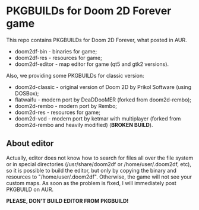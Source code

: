 # PKGBUILDs for Doom 2D Forever game
This repo contains PKGBUILDs for Doom 2D Forever, what posted in AUR.

* doom2df-bin - binaries for game;
* doom2df-res - resources for game;
* doom2df-editor - map editor for game (qt5 and gtk2 versions).

Also, we providing some PKGBUILDs for classic version:

* doom2d-classic - original version of Doom 2D by Prikol Software (using DOSBox);
* flatwaifu - modern port by DeaDDooMER (forked from doom2d-rembo);
* doom2d-rembo - modern port by Rembo;
* doom2d-res - resources for game;
* doom2d-vcd - modern port by ketmar with multiplayer (forked from doom2d-rembo and heavily modified) (**BROKEN BUILD**).

## About editor
Actually, editor does not know how to search for files all over the file system or in special directories (/usr/share/doom2df or /home/user/.doom2df, etc), so it is possible to build the editor, but only by copying the binary and resources to "/home/user/.doom2df". Otherwise, the game will not see your custom maps. As soon as the problem is fixed, I will immediately post PKGBUILD on AUR.

**PLEASE, DON'T BUILD EDITOR FROM PKGBUILD!**
